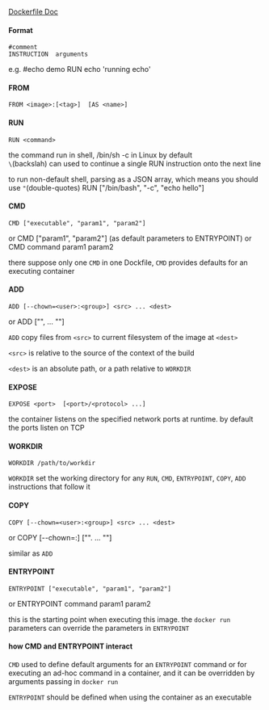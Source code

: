 

[Dockerfile Doc](https://docs.docker.com/engine/reference/builder/)

#### Format

	#comment
	INSTRUCTION  arguments 

e.g.
	#echo demo
	RUN echo 'running echo'


#### FROM

 	FROM <image>:[<tag>]  [AS <name>]

	
#### RUN
	RUN <command>

the command run in shell, /bin/sh -c in Linux by default	
`\`(backslah) can used to continue a single RUN instruction onto the next line

to run non-default shell, parsing as a JSON array, which means you should use `"`(double-quotes)
	 RUN ["/bin/bash", "-c", "echo hello"]


#### CMD
	CMD ["executable", "param1", "param2"]
or
	CMD ["param1", "param2"]  (as default parameters to ENTRYPOINT)
or
	CMD command param1 param2 


there suppose only one `CMD` in one Dockfile, `CMD` provides defaults for an executing container



#### ADD

	ADD [--chown=<user>:<group>] <src> ... <dest>
or 
	ADD ["<src>", ... "<dest>"]	

`ADD` copy files from `<src>` to current filesystem of the image at `<dest>`

`<src>` is relative to the source of the context of the build 

`<dest>` is an absolute path, or a path relative to `WORKDIR`


#### EXPOSE
	EXPOSE <port>  [<port>/<protocol> ...]

the container listens on the specified network ports at runtime. by default the ports listen on TCP 

#### WORKDIR
	WORKDIR /path/to/workdir
	
`WORKDIR` set the working directory for any `RUN`, `CMD`, `ENTRYPOINT`, `COPY`, `ADD` instructions that follow it

#### COPY

	COPY [--chown=<user>:<group>] <src> ... <dest>

or 
	COPY [--chown=<user>:<group>] ["<src>".  ... "<dest>"]

similar as `ADD`


#### ENTRYPOINT

	ENTRYPOINT ["executable", "param1", "param2"] 
or 
	ENTRYPOINT command param1 param2 


this is the starting point when executing this image. the `docker run` parameters can override the parameters in `ENTRYPOINT`


#### how CMD and ENTRYPOINT interact 

`CMD` used to define default arguments for an `ENTRYPOINT` command or for executing an ad-hoc command in a container, and it can be overridden by arguments passing in `docker run`

`ENTRYPOINT` should be defined when using the container as an executable





